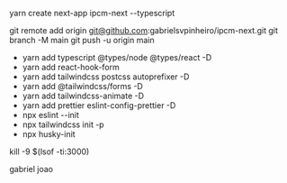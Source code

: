 yarn create next-app ipcm-next --typescript

git remote add origin git@github.com:gabrielsvpinheiro/ipcm-next.git
git branch -M main
git push -u origin main

- yarn add typescript @types/node @types/react -D
- yarn add react-hook-form
- yarn add tailwindcss postcss autoprefixer -D
- yarn add @tailwindcss/forms -D
- yarn add tailwindcss-animate -D
- yarn add prettier eslint-config-prettier -D
- npx eslint --init
- npx tailwindcss init -p
- npx husky-init

kill -9 $(lsof -ti:3000)

gabriel
joao